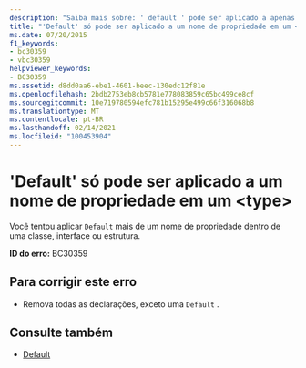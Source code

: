 ```yaml
---
description: "Saiba mais sobre: ' default ' pode ser aplicado a apenas um nome de propriedade em um <type>"
title: "'Default' só pode ser aplicado a um nome de propriedade em um <type>"
ms.date: 07/20/2015
f1_keywords:
- bc30359
- vbc30359
helpviewer_keywords:
- BC30359
ms.assetid: d8dd0aa6-ebe1-4601-beec-130edc12f81e
ms.openlocfilehash: 2bdb2753eb8cb5781e778083859c65bc499ce8cf
ms.sourcegitcommit: 10e719780594efc781b15295e499c66f316068b8
ms.translationtype: MT
ms.contentlocale: pt-BR
ms.lasthandoff: 02/14/2021
ms.locfileid: "100453904"
---
```

# <a name="default-can-be-applied-to-only-one-property-name-in-a-type"></a>'Default' só pode ser aplicado a um nome de propriedade em um \<type>

Você tentou aplicar `Default` mais de um nome de propriedade dentro de uma classe, interface ou estrutura.  
  
 **ID do erro:** BC30359  
  
## <a name="to-correct-this-error"></a>Para corrigir este erro  
  
- Remova todas as declarações, exceto uma `Default` .  
  
## <a name="see-also"></a>Consulte também

- [Default](../language-reference/modifiers/default.md)

